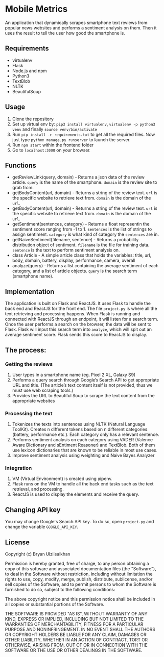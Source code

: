 # Mobile Metrics
An application that dynamically scrapes smartphone text reviews from popular news websites and performs a sentiment analysis on them. Then it uses the result to tell the user how good the smartphone is. 

## Requirements
- virtualenv
- Flask
- Node.js and npm
- Python3
- TextBlob
- NLTK 
- BeautifulSoup

## Usage
1. Clone the repository
2. Set up virtual env by: `pip3 install virtualenv`, `virtualenv -p python3 venv` and finally `source venv/bin/activate`
3. Run `pip install -r requirements.txt` to get all the required files. Now just type `python manage.py runserver` to launch the server.
4. Run `npm start` within the frontend folder 
5. Go to `localhost:3000` on your browser.

## Functions
* getReviewLink(query, domain) - Returns a json data of the review article. `query` is the name of the smartphone. `domain` is the review site to grab from.
* getBodyContent(url, domain) - Returns a string of the review text. `url` is the specific website to retrieve text from. `domain` is the domain of the `url`.
* getBodyContent(url, domain) - Returns a string of the review text. `url` is the specific website to retrieve text from. `domain` is the domain of the `url`.
* getSentiment(sentences, category) - Returns a float representin the sentiment score ranging from -1 to 1. `sentences` is the list of strings to assign sentiment. `category` is what kind of category the `sentences` are in.
* getNaiveSentiment(filename, sentence) - Returns a probability distribution object of sentiment. `filename` is the file for training data. `sentence` is the text to perform sentiment analysis on.
* class Article - A simple article class that holds the variables: title, url, body, domain, battery, display, performance, camera, overall
* analyze(query) - Returns a list containing the average sentiment of each category, and a list of article objects. `query` is the search term (smartphone name).

## Implementation
The application is built on Flask and ReactJS. It uses Flask to handle the back end and ReactJS for the front end. The file `project.py` is where all the text retrieving and processing happens. When Flask is running and connected with ReactJS through an endpoint, it will listen for a search term. Once the user performs a search on the browser, the data will be sent to Flask. Flask will input this search term into `analyze`, which will spit out an average sentiment score. Flask sends this score to ReactJS to display.

## The process:
### Getting the reviews
1) User types in a smartphone name (eg. Pixel 2 XL, Galaxy S9)
2) Performs a query search through Google’s Search API to get appropriate URL and title. (The article’s text content itself is not provided, thus we must use web scraping tools.)
3) Provides the URL to Beautiful Soup to scrape the text content from the appropriate websites 
### Processing the text
1) Tokenizes the texts into sentences using  NLTK (Natural Language ToolKit). Creates n different tokens based on n different categories (battery, performance etc.). Each category only has a relevant sentence.
2) Performs sentiment analysis on each category using VADER (Valence Aware Dictionary and sEntiment Reasoner) and TextBlob. Both of them use lexicon dictionaries that are known to be reliable in most use cases. 
3) Improve sentiment analysis using weighting and Naive Bayes Analyzer
### Integration
1) VM (Virtual Environment) is created using pipenv.
2) Flask runs on the VM to handle all the back end tasks such as the text retrieval, and processing. 
3) ReactJS is used to display the elements and receive the query. 


## Changing API key
You may change Google's Search API key. To do so, open `project.py` and change the variable `GOOGLE_API_KEY`.

## License
Copyright (c) Bryan Ulziisaikhan

Permission is hereby granted, free of charge, to any person obtaining a copy
of this software and associated documentation files (the "Software"), to deal
in the Software without restriction, including without limitation the rights
to use, copy, modify, merge, publish, distribute, sublicense, and/or sell
copies of the Software, and to permit persons to whom the Software is
furnished to do so, subject to the following conditions:

The above copyright notice and this permission notice shall be included in all
copies or substantial portions of the Software.

THE SOFTWARE IS PROVIDED "AS IS", WITHOUT WARRANTY OF ANY KIND, EXPRESS OR
IMPLIED, INCLUDING BUT NOT LIMITED TO THE WARRANTIES OF MERCHANTABILITY,
FITNESS FOR A PARTICULAR PURPOSE AND NONINFRINGEMENT. IN NO EVENT SHALL THE
AUTHORS OR COPYRIGHT HOLDERS BE LIABLE FOR ANY CLAIM, DAMAGES OR OTHER
LIABILITY, WHETHER IN AN ACTION OF CONTRACT, TORT OR OTHERWISE, ARISING FROM,
OUT OF OR IN CONNECTION WITH THE SOFTWARE OR THE USE OR OTHER DEALINGS IN THE
SOFTWARE.
